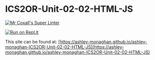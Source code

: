 # ICS2OR-Unit-02-02-HTML-JS

[![Mr Coxall's Super Linter](https://github.com/ashley-monaghan/ashley-monaghan-ICS2OR-Unit-02-02-HTML-JS/workflows/Mr%20Coxall's%20Super%20Linter/badge.svg)](https://github.com/ashley-monaghan/ashley-monaghan-ICS2OR-Unit-02-02-HTML-JS/actions/)

[![Run on Repl.it](https://repl.it/badge/github/ashley-monaghan/ashley-monaghan-ICS2OR-Unit-02-02-HTML-JS)](https://repl.it/github/ashley-monaghan/ashley-monaghan-ICS2OR-Unit-02-02-HTML-JS)

This site can be found at: [https://ashley-monaghan.github.io/ashley-monaghan-ICS2OR-Unit-02-02-HTML-JS](https://ashley-monaghan.github.io/ashley-monaghan-ICS2OR-Unit-02-02-HTML-JS)
